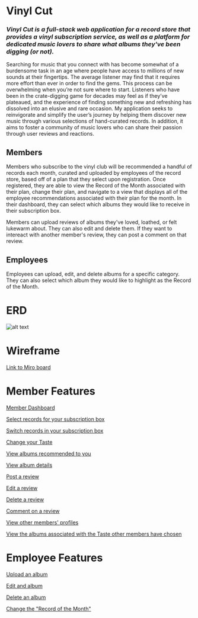 # Vinyl Cut

### _Vinyl Cut is a full-stack web application for a record store that provides a vinyl subscription service, as well as a platform for dedicated music lovers to share what albums they've been digging (or not)._ 

Searching for music that you connect with has become somewhat of a burdensome task in an age where people have access to millions of new sounds at their fingertips. The average listener may find that it requires more effort than ever in order to find the gems. This process can be overwhelming when you’re not sure where to start. Listeners who have been in the crate-digging game for decades may feel as if they’ve plateaued, and the experience of finding something new and refreshing has dissolved into an elusive and rare occasion. My application seeks to reinvigorate and simplify the user’s journey by helping them discover new music through various selections of hand-curated records. In addition, it aims to foster a community of music lovers who can share their passion through user reviews and reactions. 

## Members

Members who subscribe to the vinyl club will be recommended a handful of records each month, curated and uploaded by employees of the record store, based off of a plan that they select upon registration. Once registered, they are able to view the Record of the Month associated with their plan, change their plan, and navigate to a view that displays all of the employee recommendations associated with their plan for the month. In their dashboard, they can select which albums they would like to receive in their subscription box. 

Members can upload reviews of albums they've loved, loathed, or felt lukewarm about. They can also edit and delete them. If they want to intereact with another member's review, they can post a comment on that review.

## Employees
Employees can upload, edit, and delete albums for a specific category. They can also select which album they would like to highlight as the Record of the Month.

# ERD
![alt text](https://res.cloudinary.com/dmilofp0z/image/upload/v1679785158/Screen_Shot_2023-03-25_at_3.48.31_PM_xqeohl.png)

# Wireframe
[Link to Miro board](https://miro.com/app/board/uXjVMfDdGls=/?share_link_id=896910926347)


# Member Features
[Member Dashboard](https://github.com/lechrsty/vinyl-cut/blob/main/README.md#member-dashboard)

[Select records for your subscription box ](https://github.com/lechrsty/vinyl-cut/blob/main/README.md#)

[Switch records in your subscription box](https://github.com/lechrsty/vinyl-cut/blob/main/README.md#)

[Change your Taste](https://github.com/lechrsty/vinyl-cut/blob/main/README.md#)

[View albums recommended to you](https://github.com/lechrsty/vinyl-cut/blob/main/README.md#)

[View album details](https://github.com/lechrsty/vinyl-cut/blob/main/README.md#)

[Post a review](https://github.com/lechrsty/vinyl-cut/blob/main/README.md#)

[Edit a review](https://github.com/lechrsty/vinyl-cut/blob/main/README.md#)

[Delete a review](https://github.com/lechrsty/vinyl-cut/blob/main/README.md#)

[Comment on a review](https://github.com/lechrsty/vinyl-cut/blob/main/README.md#)

[View other members' profiles](https://github.com/lechrsty/vinyl-cut/blob/main/README.md#)

[View the albums associated with the Taste other members have chosen](https://github.com/lechrsty/vinyl-cut/blob/main/README.md#)


# Employee Features
[Upload an album](https://github.com/lechrsty/vinyl-cut/blob/main/README.md#)

[Edit and album](https://github.com/lechrsty/vinyl-cut/blob/main/README.md#)

[Delete an album](https://github.com/lechrsty/vinyl-cut/blob/main/README.md#)

[Change the "Record of the Month"](https://github.com/lechrsty/vinyl-cut/blob/main/README.md#)



